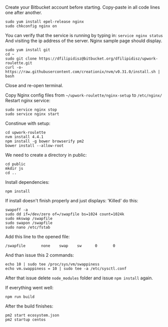Create your Bitbucket account before starting. Copy-paste in all code lines one after another.
```
sudo yum install epel-release nginx
sudo chkconfig nginx on
```
You can verify that the service is running by typing in: `service nginx status` And visiting the ip address of the server. Nginx sample page should display.
```
sudo yum install git
cd ~
sudo git clone https://dfilipidisz@bitbucket.org/dfilipidisz/upwork-roulette.git
curl -o- https://raw.githubusercontent.com/creationix/nvm/v0.31.0/install.sh | bash
```
Close and re-open terminal.

Copy Nginx config files from `~/upwork-roulette/nginx-setup` to `/etc/nginx/`
Restart nginx service:
```
sudo service nginx stop
sudo service nginx start
```
Constinue with setup:
```
cd upwork-roulette
nvm install 4.4.1
npm install -g bower browserify pm2
bower install --allow-root
```
We need to create a directory in public:
```
cd public
mkdir js
cd ..
```
Install dependencies:
```
npm install
```
If install doesn't finish properly and just displays: 'Killed' do this:
```
swapoff -a
sudo dd if=/dev/zero of=/swapfile bs=1024 count=1024k
sudo mkswap /swapfile
sudo swapon /swapfile
sudo nano /etc/fstab
```
Add this line to the opened file:
```
/swapfile       none    swap    sw      0       0
```
And than issue this 2 commands:
```
echo 10 | sudo tee /proc/sys/vm/swappiness
echo vm.swappiness = 10 | sudo tee -a /etc/sysctl.conf
```
After that issue delete `node_modules` folder and issue `npm install` again.

If everything went well:
```
npm run build
```

After the build finishes:
```
pm2 start ecosystem.json
pm2 startup centos
```

